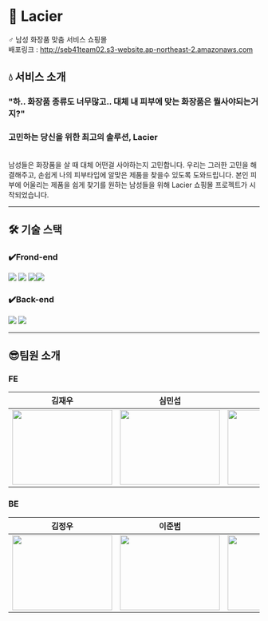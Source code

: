 # 🧴 Lacier
♂️ 남성 화장품 맞춤 서비스 쇼핑몰<br/>
배포링크 : http://seb41team02.s3-website.ap-northeast-2.amazonaws.com

## 💧 서비스 소개
### "하.. 화장품 종류도 너무많고.. 대체 내 피부에 맞는 화장품은 뭘사야되는거지?"
### 고민하는 당신을 위한 최고의 솔루션, Lacier
<br>
남성들은 화장품을 살 때 대체 어떤걸 사야하는지 고민합니다. 우리는 그러한 고민을 해결해주고, 손쉽게 나의 피부타입에 알맞은 제품을 찾을수 있도록 도와드립니다.
본인 피부에 어울리는 제품을 쉽게 찾기를 원하는 남성들을 위해 Lacier 쇼핑몰 프로젝트가 시작되었습니다.

<br>

---

## 🛠 기술 스택

### ✔️Frond-end
<img src="https://img.shields.io/badge/React-61DAFB?style=for-the-badge&logo=React&logoColor=black"> <img src="https://img.shields.io/badge/Css-1572B6?style=for-the-badge&logo=Css&logoColor=white"> <img src="https://img.shields.io/badge/Redux-764ABC?style=for-the-badge&logo=Redux&logoColor=purple"><img src="https://img.shields.io/badge/Next.js-000000?style=for-the-badge&logo=Next.js&logoColor=white">
### ✔️Back-end
<img src="https://img.shields.io/badge/Spring-6DB33F?style=for-the-badge&logo=Spring&logoColor=green"> <img src="https://img.shields.io/badge/Spring Boot-6DB33F?style=for-the-badge&logo=Spring Boot&logoColor=yellow">
<br>

---


## 😎팀원 소개
### FE
|김재우|심민섭|🏅임경인|
|:----:|:----:|:----:|
| <img src ="https://user-images.githubusercontent.com/77481223/215247989-d939f732-72a5-4cce-806f-550a0c21dc15.jpg" width = "200" height="150"/> | <img src ="https://user-images.githubusercontent.com/77481223/215248006-047d1e9c-03ee-4972-a7d6-83a3592e3e9b.jpeg" width = "200" height="150"/> | <img src ="https://user-images.githubusercontent.com/77481223/215248015-d0f094a7-c425-414e-9239-68aad5b91395.jpeg" width = "200" height="150"/> |

### BE
|김정우|이준범|주성천|
|:----:|:----:|:----:|
| <img src ="https://user-images.githubusercontent.com/77481223/215248138-3951b29b-9859-4f12-a1ce-a865102dffe7.jpg" width = "200" height="150"/> | <img src ="https://user-images.githubusercontent.com/77481223/215248168-99e1c34f-d2af-4f25-82ac-374ea972b6e6.jpg" width = "200" height="150"/> | <img src ="https://user-images.githubusercontent.com/77481223/215248134-529e3585-f3b1-4f7d-ac3b-2b1fb4e8b6cb.jpeg" width = "200" height="150"/> |

<br>
